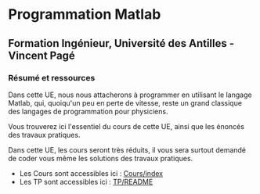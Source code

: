 # Programmation Matlab
## Formation Ingénieur, Université des Antilles - Vincent Pagé

### Résumé et ressources

Dans cette UE, nous nous attacherons à programmer en utilisant le langage
Matlab, qui, quoiqu'un peu en perte de vitesse, reste un grand classique
des langages de programmation pour physiciens.

Vous trouverez ici l'essentiel du cours de cette UE, ainsi que les énoncés des travaux pratiques.

Dans cette UE, les cours seront très réduits, il vous sera surtout demandé
de coder vous même les solutions des travaux pratiques.

- Les Cours sont accessibles ici : [Cours/index](Cours/index.md)
- Les TP sont accessibles ici : [TP/README](TP/README.md)
